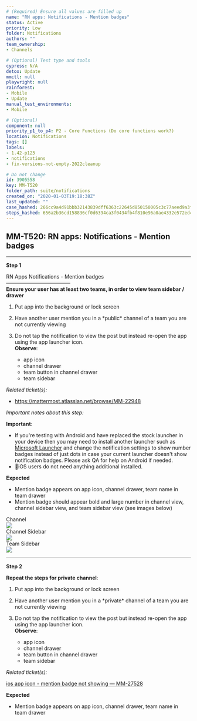 ```yaml
---
# (Required) Ensure all values are filled up
name: "RN apps: Notifications - Mention badges"
status: Active
priority: Low
folder: Notifications
authors: ""
team_ownership: 
- Channels

# (Optional) Test type and tools
cypress: N/A
detox: Update
mmctl: null
playwright: null
rainforest: 
- Mobile
- Update
manual_test_environments: 
- Mobile

# (Optional)
component: null
priority_p1_to_p4: P2 - Core Functions (Do core functions work?)
location: Notifications
tags: []
labels: 
- 1.42-p123
- notifications
- fix-versions-not-empty-2022cleanup

# Do not change
id: 3905558
key: MM-T520
folder_path: suite/notifications
created_on: "2020-01-03T19:18:38Z"
last_updated: ""
case_hashed: 266cc9a4d91bbb32143839dff6363c22645d850150005c3c77aeed9a3f15cfde98f1e0c0487cf8ef04586f47ecbd3af9
steps_hashed: 656a2b36cd158836cf0d6394ca3f0434fb4f810e96a0ae4332e572ed4f9c66235b183388895a1a77785ca8818d726f07
---
```


## MM-T520: RN apps: Notifications - Mention badges

---

**Step 1**

RN Apps Notifications - Mention badges\
–––––––––––––––––––––––––\
**Ensure your user has at least two teams, in order to view team sidebar / drawer**

1. Put app into the background or lock screen

2. Have another user mention you in a \*public\* channel of a team you are not currently viewing

3. Do not tap the notification to view the post but instead re-open the app using the app launcher icon.\
   **Observe**:

   - app icon
   - channel drawer
   - team button in channel drawer
   - team sidebar

_Related ticket(s):_

- <https://mattermost.atlassian.net/browse/MM-22948>

_Important notes about this step:_

**Important**:

- If you're testing with Android and have replaced the stock launcher in your device then you may need to install another launcher such as [Microsoft Launcher](https://play.google.com/store/apps/details?id=com.microsoft.launcher&hl=en_US) and change the notification settings to show number badges instead of just dots in case your current launcher doesn't show notification badges. Please ask QA for help on Android if needed.
- iOS users do not need anything additional installed.

**Expected**

- Mention badge appears on app icon, channel drawer, team name in team drawer
- Mention badge should appear bold and large number in channel view, channel sidebar view, and team sidebar view (see images below)

Channel\
![](https://smartbear-tm4j-prod-us-west-2-attachment-rich-text.s3.us-west-2.amazonaws.com/embedded-f3277290f945470c4add5d21ef3dc7ca7b74388fc7152bfb6b99ae58c66a95a8-1600888581202-Screen+Shot+2020-09-23+at+12.15.37+PM.png)\
Channel Sidebar\
![](https://smartbear-tm4j-prod-us-west-2-attachment-rich-text.s3.us-west-2.amazonaws.com/embedded-f3277290f945470c4add5d21ef3dc7ca7b74388fc7152bfb6b99ae58c66a95a8-1600888591934-Screen+Shot+2020-09-23+at+12.15.46+PM.png)\
Team Sidebar\
![](https://smartbear-tm4j-prod-us-west-2-attachment-rich-text.s3.us-west-2.amazonaws.com/embedded-f3277290f945470c4add5d21ef3dc7ca7b74388fc7152bfb6b99ae58c66a95a8-1600888609598-Screen+Shot+2020-09-23+at+12.15.57+PM.png)

---

**Step 2**

**Repeat the steps for private channel**:

1. Put app into the background or lock screen

2. Have another user mention you in a \*private\* channel of a team you are not currently viewing

3. Do not tap the notification to view the post but instead re-open the app using the app launcher icon.\
   **Observe**:

   - app icon
   - channel drawer
   - team button in channel drawer
   - team sidebar

_Related ticket(s):_

[ios app icon - mention badge not showing — MM-27528](https://mattermost.atlassian.net/browse/MM-27528)

**Expected**

- Mention badge appears on app icon, channel drawer, team name in team drawer
